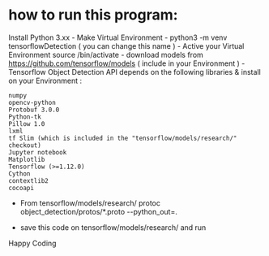 # how to run this program:

   Install Python 3.xx
    - Make Virtual Environment
    - python3 -m venv tensorflowDetection ( you can change this name )
    - Active your Virtual Environment source /bin/activate
    - download models from https://github.com/tensorflow/models ( include in your Environment )
    - Tensorflow Object Detection API depends on the following libraries & install on your Environment :
    
    numpy
    opencv-python
    Protobuf 3.0.0
    Python-tk
    Pillow 1.0
    lxml
    tf Slim (which is included in the "tensorflow/models/research/" checkout)
    Jupyter notebook
    Matplotlib
    Tensorflow (>=1.12.0)
    Cython
    contextlib2
    cocoapi
   
   - From tensorflow/models/research/
    protoc object_detection/protos/*.proto --python_out=.
    
   - save this code on tensorflow/models/research/ and run
    
   Happy Coding


